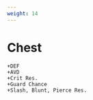 ```yaml
---
weight: 14
---
```


# Chest

    +DEF
    +AVD
    +Crit Res.
    +Guard Chance
    +Slash, Blunt, Pierce Res.